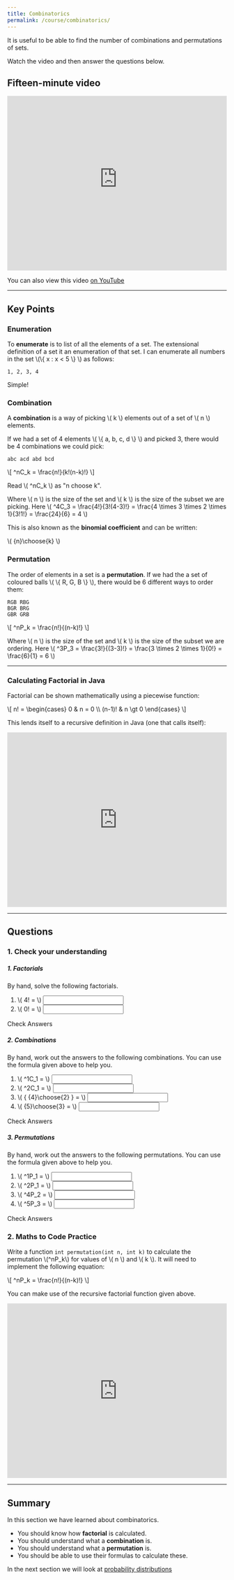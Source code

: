 ```yaml
---
title: Combinatorics
permalink: /course/combinatorics/
---
```


It is useful to be able to find the number of combinations and permutations of sets.

Watch the video and then answer the questions below.

## Fifteen-minute video

<iframe width="100%" height="400px" src="https://www.youtube-nocookie.com/embed/ccFCR11poBk" frameborder="0" allow="accelerometer; autoplay; clipboard-write; encrypted-media; gyroscope; picture-in-picture" allowfullscreen></iframe>

You can also view this video [on YouTube](https://youtu.be/ccFCR11poBk)


---

<script src="https://polyfill.io/v3/polyfill.min.js?features=es6"></script>
<script id="MathJax-script" src="https://cdn.jsdelivr.net/npm/mathjax@3/es5/tex-mml-chtml.js"></script>

## Key Points

### Enumeration

To **enumerate** is to list of all the elements of a set. The extensional definition of a set it an enumeration of that set. I can enumerate all numbers in the set \\(\\{ x : x < 5 \\} \\) as follows:

    1, 2, 3, 4

Simple!

### Combination

A **combination** is a way of picking \\( k \\) elements out of a set of \\( n \\) elements.

If we had a set of 4 elements \\( \\{ a, b, c, d \\} \\) and picked 3, there would be 4 combinations we could pick:

    abc acd abd bcd

<p class="math">\[ ^nC_k = \frac{n!}{k!(n-k)!} \]</p>

Read \\( ^nC_k \\) as "n choose k".

Where \\( n \\) is the size of the set and \\( k \\) is the size of the subset we are picking. Here \\( ^4C_3 = \\frac{4!}{3!(4-3)!} = \\frac{4 \\times 3 \\times 2 \\times 1}{3!1!} = \\frac{24}{6} = 4 \\)

This is also known as the **binomial coefficient** and can be written:

<p class="math">\( {n}\choose{k} \)</p>

### Permutation

The order of elements in a set is a **permutation**. If we had the a set of coloured balls \\( \\{ R, G, B \\} \\), there would be 6 different ways to order them:

    RGB RBG
    BGR BRG
    GBR GRB

<p class="math">\[ ^nP_k = \frac{n!}{(n-k)!} \]</p>

Where \\( n \\) is the size of the set and \\( k \\) is the size of the subset we are ordering. Here \\( ^3P_3 = \\frac{3!}{(3-3)!} = \\frac{3 \\times 2 \\times 1}{0!} = \\frac{6}{1} = 6 \\)

---

### Calculating Factorial in Java

Factorial can be shown mathematically using a piecewise function:

<p class="math">\[ n! = \begin{cases} 
      0 & n = 0 \\
      (n-1)! & n \gt 0 
   \end{cases} \]</p>

This lends itself to a recursive definition in Java (one that calls itself):

<iframe height="400px" width="100%" src="https://repl.it/@davidgundry/MathsForCSProbabilityFactorial?lite=true" scrolling="no" frameborder="no" allowtransparency="true" allowfullscreen="true" sandbox="allow-forms allow-pointer-lock allow-popups allow-same-origin allow-scripts allow-modals"></iframe>

---

## Questions

### 1. Check your understanding

<script src="/assets/check.js"></script>

##### 1. Factorials

By hand, solve the following factorials.

1. <label for ="q31">\\( 4! = \\)</label> <input type="text" id="q31" data-answer="24"/> <span id="q31c" style="display:inline-block"></span>
2. <label for ="q32">\\( 0! = \\)</label> <input type="text" id="q32" data-answer="1"/> <span id="q32c" style="display:inline-block"></span>

<a class="btn btn-primary" type="submit" onClick="checkAnswers('q3')">Check Answers</a>

##### 2. Combinations

By hand, work out the answers to the following combinations. You can use the formula given above to help you.

1. <label for ="q11">\\( ^1C_1 = \\)</label> <input type="text" id="q11" data-answer="1"/> <span id="q11c" style="display:inline-block"></span>
2. <label for ="q12">\\( ^2C_1 = \\)</label> <input type="text" id="q12" data-answer="2"/> <span id="q12c" style="display:inline-block"></span>
3. <label for ="q13">\\( { {4}\choose{2} } = \\)</label> <input type="text" id="q13" data-answer="6"/> <span id="q13c" style="display:inline-block"></span>
3. <label for ="q14">\\( {5}\choose{3} = \\)</label> <input type="text" id="q14" data-answer="10"/> <span id="q14c" style="display:inline-block"></span>

<a class="btn btn-primary" type="submit" onClick="checkAnswers('q1')">Check Answers</a>

##### 3. Permutations

By hand, work out the answers to the following permutations. You can use the formula given above to help you.

1. <label for ="q21">\\( ^1P_1 = \\)</label> <input type="text" id="q21" data-answer="1"/> <span id="q21c" style="display:inline-block"></span>
2. <label for ="q22">\\( ^2P_1 = \\)</label> <input type="text" id="q22" data-answer="2"/> <span id="q22c" style="display:inline-block"></span>
3. <label for ="q23">\\( ^4P_2 = \\)</label> <input type="text" id="q23" data-answer="12"/> <span id="q23c" style="display:inline-block"></span>
3. <label for ="q24">\\( ^5P_3 = \\)</label> <input type="text" id="q24" data-answer="60"/> <span id="q24c" style="display:inline-block"></span>

<a class="btn btn-primary" type="submit" onClick="checkAnswers('q2')">Check Answers</a>



### 2. Maths to Code Practice

Write a function `int permutation(int n, int k)` to calculate the permutation \\(^nP_k\\) for values of \\( n \\) and \\( k \\). It will need to implement the following equation:

<p class="math">\[ ^nP_k = \frac{n!}{(n-k)!} \]</p>

You can make use of the recursive factorial function given above.

<iframe height="400px" width="100%" src="https://repl.it/@davidgundry/MathsForCSProbabilityPermutation?lite=true" scrolling="no" frameborder="no" allowtransparency="true" allowfullscreen="true" sandbox="allow-forms allow-pointer-lock allow-popups allow-same-origin allow-scripts allow-modals"></iframe>

---

## Summary

In this section we have learned about combinatorics.

* You should know how **factorial** is calculated.
* You should understand what a **combination** is.
* You should understand what a **permutation** is.
* You should be able to use their formulas to calculate these.

In the next section we will look at [probability distributions](../probability-distributions)